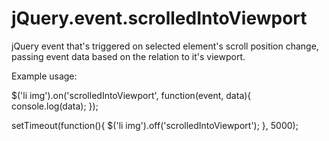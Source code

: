# jQuery.event.scrolledIntoViewport
jQuery event that's triggered on selected element's scroll position change, passing event data based on the relation to it's viewport.


Example usage:

$('li img').on('scrolledIntoViewport', function(event, data){
	console.log(data);
});

setTimeout(function(){
	$('li img').off('scrolledIntoViewport');
}, 5000);
